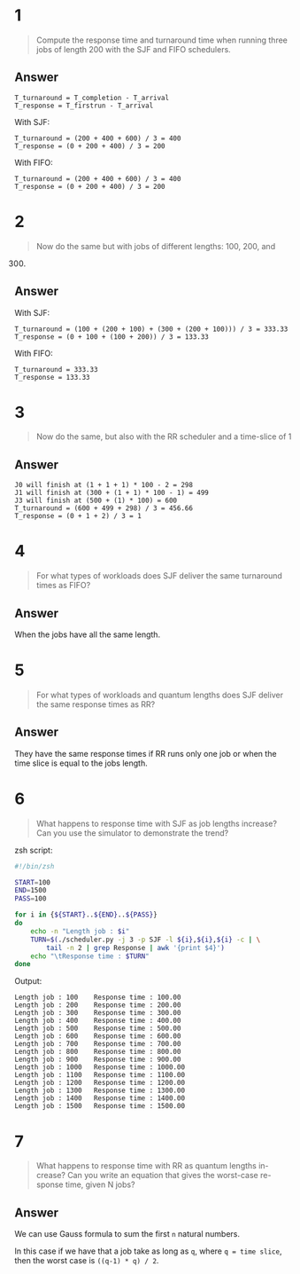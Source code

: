 # 1

>  Compute the response time and turnaround time when running
three jobs of length 200 with the SJF and FIFO schedulers.

## Answer

```
T_turnaround = T_completion - T_arrival
T_response = T_firstrun - T_arrival
```

With SJF:

```
T_turnaround = (200 + 400 + 600) / 3 = 400
T_response = (0 + 200 + 400) / 3 = 200
```

With FIFO:

```
T_turnaround = (200 + 400 + 600) / 3 = 400
T_response = (0 + 200 + 400) / 3 = 200
```

# 2

> Now do the same but with jobs of different lengths: 100, 200, and
300.

## Answer

With SJF:

```
T_turnaround = (100 + (200 + 100) + (300 + (200 + 100))) / 3 = 333.33
T_response = (0 + 100 + (100 + 200)) / 3 = 133.33
```

With FIFO:

```
T_turnaround = 333.33
T_response = 133.33
```

# 3

>  Now do the same, but also with the RR scheduler and a time-slice
of 1

## Answer

```
J0 will finish at (1 + 1 + 1) * 100 - 2 = 298
J1 will finish at (300 + (1 + 1) * 100 - 1) = 499
J3 will finish at (500 + (1) * 100) = 600
T_turnaround = (600 + 499 + 298) / 3 = 456.66
T_response = (0 + 1 + 2) / 3 = 1
```

# 4

> For what types of workloads does SJF deliver the same turnaround
times as FIFO?

## Answer

When the jobs have all the same length.

# 5

>  For what types of workloads and quantum lengths does SJF deliver
the same response times as RR?

## Answer

They have the same response times if RR runs only one job or when the time 
slice is equal to the jobs length.

# 6

> What happens to response time with SJF as job lengths increase?
Can you use the simulator to demonstrate the trend?

zsh script:

```sh
#!/bin/zsh

START=100
END=1500
PASS=100

for i in {${START}..${END}..${PASS}}
do
	echo -n "Length job : $i"
	TURN=$(./scheduler.py -j 3 -p SJF -l ${i},${i},${i} -c | \
		tail -n 2 | grep Response | awk '{print $4}')
	echo "\tResponse time : $TURN"
done
```

Output:

```
Length job : 100	Response time : 100.00
Length job : 200	Response time : 200.00
Length job : 300	Response time : 300.00
Length job : 400	Response time : 400.00
Length job : 500	Response time : 500.00
Length job : 600	Response time : 600.00
Length job : 700	Response time : 700.00
Length job : 800	Response time : 800.00
Length job : 900	Response time : 900.00
Length job : 1000	Response time : 1000.00
Length job : 1100	Response time : 1100.00
Length job : 1200	Response time : 1200.00
Length job : 1300	Response time : 1300.00
Length job : 1400	Response time : 1400.00
Length job : 1500	Response time : 1500.00
```

# 7

>  What happens to response time with RR as quantum lengths in-
crease? Can you write an equation that gives the worst-case re-
sponse time, given N jobs?


## Answer

We can use Gauss formula to sum the first `n` natural numbers.

In this case if we have that a job take as long as `q`, where `q = time slice`,
then the worst case is `((q-1) * q) / 2`.

